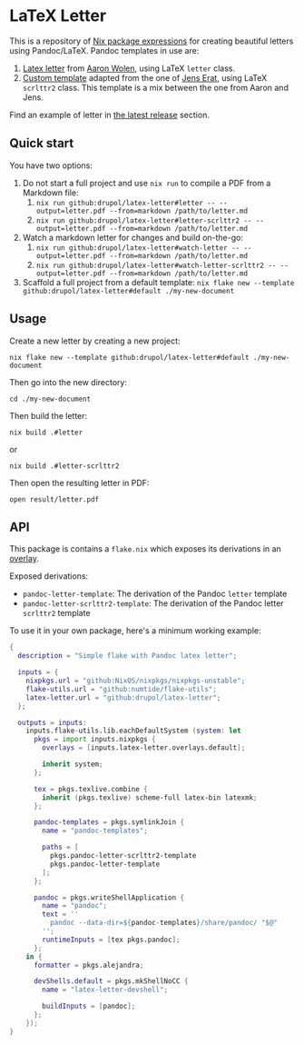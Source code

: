 # LaTeX Letter

This is a repository of [Nix package expressions][nix homepage] for creating
beautiful letters using Pandoc/LaTeX. Pandoc templates in use are:

1. [Latex letter][pandoc letter] from [Aaron Wolen][aaron wolen], using LaTeX
   `letter` class.
2. [Custom template][scrlttr2 repository] adapted from the one of [Jens
   Erat][jens erat], using LaTeX `scrlttr2` class. This template is a mix
   between the one from Aaron and Jens.

Find an example of letter in [the latest release][latest release] section.

## Quick start

You have two options:

1. Do not start a full project and use `nix run` to compile a PDF from a
   Markdown file:
   1. `nix run github:drupol/latex-letter#letter -- --output=letter.pdf --from=markdown /path/to/letter.md`
   2. `nix run github:drupol/latex-letter#letter-scrlttr2 -- --output=letter.pdf --from=markdown /path/to/letter.md`
2. Watch a markdown letter for changes and build on-the-go:
   1. `nix run github:drupol/latex-letter#watch-letter -- --output=letter.pdf --from=markdown /path/to/letter.md`
   2. `nix run github:drupol/latex-letter#watch-letter-scrlttr2 -- --output=letter.pdf --from=markdown /path/to/letter.md`
3. Scaffold a full project from a default template:
   `nix flake new --template github:drupol/latex-letter#default ./my-new-document`

## Usage

Create a new letter by creating a new project:

```shell
nix flake new --template github:drupol/latex-letter#default ./my-new-document
```

Then go into the new directory:

```shell
cd ./my-new-document
```

Then build the letter:

```shell
nix build .#letter
```

or

```shell
nix build .#letter-scrlttr2
```

Then open the resulting letter in PDF:

```shell
open result/letter.pdf
```

## API

This package is contains a `flake.nix` which exposes its derivations in an
[overlay][nix overlays].

Exposed derivations:

- `pandoc-letter-template`: The derivation of the Pandoc `letter` template
- `pandoc-letter-scrlttr2-template`: The derivation of the Pandoc letter
  `scrlttr2` template

To use it in your own package, here's a minimum working example:

```nix
{
  description = "Simple flake with Pandoc latex letter";

  inputs = {
    nixpkgs.url = "github:NixOS/nixpkgs/nixpkgs-unstable";
    flake-utils.url = "github:numtide/flake-utils";
    latex-letter.url = "github:drupol/latex-letter";
  };

  outputs = inputs:
    inputs.flake-utils.lib.eachDefaultSystem (system: let
      pkgs = import inputs.nixpkgs {
        overlays = [inputs.latex-letter.overlays.default];

        inherit system;
      };

      tex = pkgs.texlive.combine {
        inherit (pkgs.texlive) scheme-full latex-bin latexmk;
      };

      pandoc-templates = pkgs.symlinkJoin {
        name = "pandoc-templates";

        paths = [
          pkgs.pandoc-letter-scrlttr2-template
          pkgs.pandoc-letter-template
        ];
      };

      pandoc = pkgs.writeShellApplication {
        name = "pandoc";
        text = ''
          pandoc --data-dir=${pandoc-templates}/share/pandoc/ "$@"
        '';
        runtimeInputs = [tex pkgs.pandoc];
      };
    in {
      formatter = pkgs.alejandra;

      devShells.default = pkgs.mkShellNoCC {
        name = "latex-letter-devshell";

        buildInputs = [pandoc];
      };
    });
}
```

[nix homepage]: https://nixos.org
[nix overlays]: https://nixos.wiki/wiki/Overlays
[aaron wolen]: https://github.com/aaronwolen
[pandoc letter]: https://github.com/aaronwolen/pandoc-letter
[latest release]: https://github.com/drupol/latex-letter/releases/latest
[jens erat]: https://github.com/JensErat/
[scrlttr2 repository]: https://github.com/drupol/pandoc-scrlttr2
